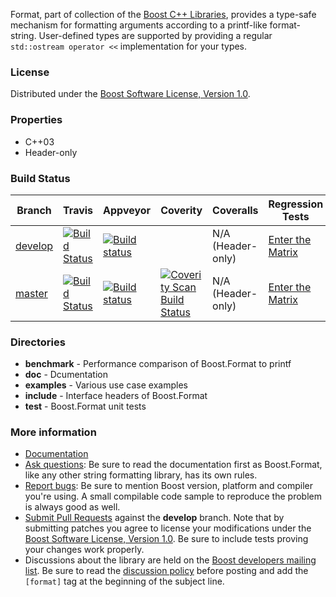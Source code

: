 Format, part of collection of the [Boost C++ Libraries](http://github.com/boostorg), provides a type-safe mechanism for formatting arguments according to a printf-like format-string.  User-defined types are supported by providing a regular `std::ostream operator <<` implementation for your types.

### License

Distributed under the [Boost Software License, Version 1.0](http://www.boost.org/LICENSE_1_0.txt).

### Properties

* C++03
* Header-only

### Build Status

Branch          | Travis | Appveyor | Coverity | Coveralls | Regression Tests
--------------- | ------ | -------- | -------- | --------- | ----------------
[develop](https://github.com/boostorg/format/tree/develop) | [![Build Status](https://travis-ci.org/boostorg/uuid.svg?branch=format)](https://travis-ci.org/boostorg/format) | [![Build status](https://ci.appveyor.com/api/projects/status/tkcumf8nu6tb697d/branch/develop?svg=true)](https://ci.appveyor.com/project/boostorg/format/branch/develop) | | N/A (Header-only) | [Enter the Matrix](http://www.boost.org/development/tests/develop/developer/format.html)
[master](https://github.com/boostorg/format/tree/master) | [![Build Status](https://travis-ci.org/boostorg/format.svg?branch=master)](https://travis-ci.org/boostorg/format) | [![Build status](https://ci.appveyor.com/api/projects/status/tkcumf8nu6tb697d?svg=true)](https://ci.appveyor.com/project/boostorg/format/branch/master) | [![Coverity Scan Build Status](https://scan.coverity.com/projects/13982/badge.svg)](https://scan.coverity.com/projects/boostorg-format) | N/A (Header-only) | [Enter the Matrix](http://www.boost.org/development/tests/master/developer/format.html)

### Directories

* **benchmark** - Performance comparison of Boost.Format to printf
* **doc** - Dcumentation
* **examples** - Various use case examples
* **include** - Interface headers of Boost.Format
* **test** - Boost.Format unit tests

### More information

* [Documentation](http://boost.org/libs/format)
* [Ask questions](http://stackoverflow.com/questions/ask?tags=c%2B%2B,boost,boost-format): Be sure to read the documentation first as Boost.Format, like any other string formatting library, has its own rules.
* [Report bugs](https://github.com/boostorg/format/issues): Be sure to mention Boost version, platform and compiler you're using. A small compilable code sample to reproduce the problem is always good as well.
* [Submit Pull Requests](https://github.com/boostorg/format/pulls) against the **develop** branch. Note that by submitting patches you agree to license your modifications under the [Boost Software License, Version 1.0](http://www.boost.org/LICENSE_1_0.txt).  Be sure to include tests proving your changes work properly.
* Discussions about the library are held on the [Boost developers mailing list](http://www.boost.org/community/groups.html#main). Be sure to read the [discussion policy](http://www.boost.org/community/policy.html) before posting and add the `[format]` tag at the beginning of the subject line.

